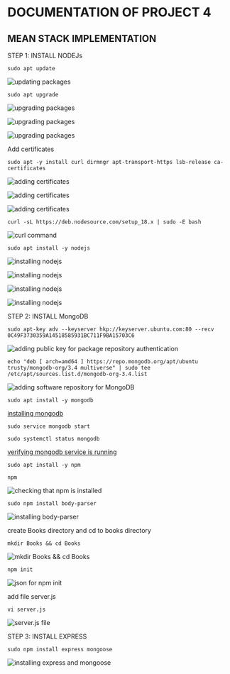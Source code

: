 # DOCUMENTATION OF PROJECT 4
## MEAN STACK IMPLEMENTATION

STEP 1: INSTALL NODEJs

`sudo apt update`

![updating packages](./images/installing_nodejs/updating_packages.png)

`sudo apt upgrade`

![upgrading packages](./images/installing_nodejs/upgrading_packages-pg1.png)

![upgrading packages](./images/installing_nodejs/upgrading_packages_pg2.png)

![upgrading packages](./images/installing_nodejs/upgrading_packages_pg3.png)

Add certificates

`sudo apt -y install curl dirmngr apt-transport-https lsb-release ca-certificates`

![adding certificates](./images/installing_nodejs/adding_certificates_pg1.png)

![adding certificates](./images/installing_nodejs/adding_certificates_pg2.png)

![adding certificates](./images/installing_nodejs/adding_certificates_pg3.png)

`curl -sL https://deb.nodesource.com/setup_18.x | sudo -E bash`

![curl command](./images/installing_nodejs/curl_command.png)

`sudo apt install -y nodejs`

![installing nodejs](./images/installing_nodejs/installing_nodejs_page1.png)

![installing nodejs](./images/installing_nodejs/installing_nodejs_page2.png)

![installing nodejs](./images/installing_nodejs/installing_nodejs_page3.png)

![installing nodejs](./images/installing_nodejs/installing_nodejs_page4.png)


STEP 2: INSTALL MongoDB

`sudo apt-key adv --keyserver hkp://keyserver.ubuntu.com:80 --recv 0C49F3730359A14518585931BC711F9BA15703C6`

![adding public key for package repository authentication](./images/installing_mongodb/adding_public_key.png)

`echo "deb [ arch=amd64 ] https://repo.mongodb.org/apt/ubuntu trusty/mongodb-org/3.4 multiverse" | sudo tee /etc/apt/sources.list.d/mongodb-org-3.4.list`

![adding software repository for MongoDB](./images/installing_mongodb/adding_software_repository_for_mungodb.png)

`sudo apt install -y mongodb`

[installing mongodb](./images/installing_mongodb/installing_mongodb.png)

`sudo service mongodb start`

`sudo systemctl status mongodb`

[verifying mongodb service is running](./images/installing_mongodb/verifyin_mongodb_service.png)

`sudo apt install -y npm`

`npm`

![checking that npm is installed](./images/installing_mongodb/checking_that_npm_is_installed.png)

`sudo npm install body-parser`

![installing body-parser](./images/installing_mongodb/installing_body-parser.png)

create Books directory and cd to books directory

`mkdir Books && cd Books`

![mkdir Books && cd Books](./images/installing_mongodb/making_and-changing_to_Books_directory.png)

`npm init`

![json for npm init](./images/installing_mongodb/json_file_for_npm_init.png)

add file server.js

`vi server.js`

![server.js file](./images/installing_mongodb/server.js_file.png)

STEP 3: INSTALL EXPRESS

`sudo npm install express mongoose`

![installing express and mongoose](./images/installing_express/installing_express%26mongoose.png)







